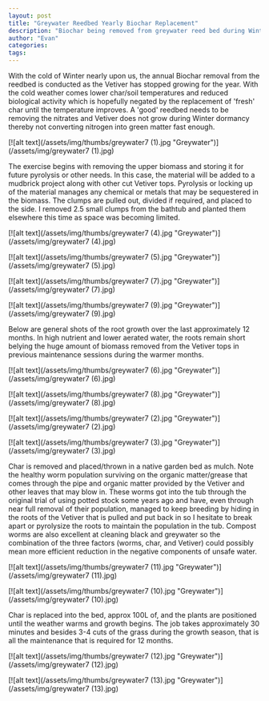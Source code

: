 ```yaml
---
layout: post
title: "Greywater Reedbed Yearly Biochar Replacement"
description: "Biochar being removed from greywater reed bed during Winter"
author: "Evan"
categories: 
tags: 
---
```

With the cold of Winter nearly upon us, the annual Biochar removal from the reedbed is conducted as the Vetiver has stopped growing for the year. With the cold weather comes lower char/soil temperatures and reduced biological activity which is hopefully negated by the replacement of 'fresh' char until the temperature improves. A 'good' reedbed needs to be removing the nitrates and Vetiver does not grow during Winter dormancy thereby not converting nitrogen into green matter fast enough.

[![alt text](/assets/img/thumbs/greywater7 (1).jpg "Greywater")](/assets/img/greywater7 (1).jpg)

The exercise begins with removing the upper biomass and storing it for future pyrolysis or other needs. In this case, the material will be added to a mudbrick project along with other cut Vetiver tops. Pyrolysis or locking up of the material manages any chemical or metals that may be sequestered in the biomass. The clumps are pulled out, divided if required, and placed to the side. I removed 2.5 small clumps from the bathtub and planted them elsewhere this time as space was becoming limited.

[![alt text](/assets/img/thumbs/greywater7 (4).jpg "Greywater")](/assets/img/greywater7 (4).jpg)

[![alt text](/assets/img/thumbs/greywater7 (5).jpg "Greywater")](/assets/img/greywater7 (5).jpg)

[![alt text](/assets/img/thumbs/greywater7 (7).jpg "Greywater")](/assets/img/greywater7 (7).jpg)

[![alt text](/assets/img/thumbs/greywater7 (9).jpg "Greywater")](/assets/img/greywater7 (9).jpg)

Below are general shots of the root growth over the last approximately 12 months. In high nutrient and lower aerated water, the roots remain short belying the huge amount of biomass removed from the Vetiver tops in previous maintenance sessions during the warmer months.

[![alt text](/assets/img/thumbs/greywater7 (6).jpg "Greywater")](/assets/img/greywater7 (6).jpg)

[![alt text](/assets/img/thumbs/greywater7 (8).jpg "Greywater")](/assets/img/greywater7 (8).jpg)

[![alt text](/assets/img/thumbs/greywater7 (2).jpg "Greywater")](/assets/img/greywater7 (2).jpg)

[![alt text](/assets/img/thumbs/greywater7 (3).jpg "Greywater")](/assets/img/greywater7 (3).jpg)

Char is removed and placed/thrown in a native garden bed as mulch. Note the healthy worm population surviving on the organic matter/grease that comes through the pipe and organic matter provided by the Vetiver and other leaves that may blow in. These worms got into the tub through the original trial of using potted stock some years ago and have, even through near full removal of their population, managed to keep breeding by hiding in the roots of the Vetiver that is pulled and put back in so I hesitate to break apart or pyrolysize the roots to maintain the population in the tub. Compost worms are also excellent at cleaning black and greywater so the combination of the three factors (worms, char, and Vetiver) could possibly mean more efficient reduction in the negative components of unsafe water.

[![alt text](/assets/img/thumbs/greywater7 (11).jpg "Greywater")](/assets/img/greywater7 (11).jpg)

[![alt text](/assets/img/thumbs/greywater7 (10).jpg "Greywater")](/assets/img/greywater7 (10).jpg)

Char is replaced into the bed, approx 100L of, and the plants are positioned until the weather warms and growth begins.  The job takes approximately 30 minutes and besides 3-4 cuts of the grass during the growth season, that is all the maintenance that is required for 12 months.

[![alt text](/assets/img/thumbs/greywater7 (12).jpg "Greywater")](/assets/img/greywater7 (12).jpg)

[![alt text](/assets/img/thumbs/greywater7 (13).jpg "Greywater")](/assets/img/greywater7 (13).jpg)